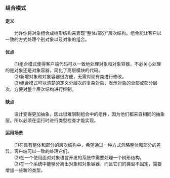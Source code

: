 ### 组合模式

#### 定义

&emsp;&emsp;允许你将对象组合成树形结构来表现“整体/部分”层次结构。组合能让客户以一致的方式处理个别对象以及对象的组合。

#### 优点

&emsp;&emsp;(1)组合模式使得客户端代码可以一致地处理对象和对象容器，不必关心处理的是对象还是对象容器，简化了高层模块的代码。  
&emsp;&emsp;(2)新增对象和对象容器很方便，无需对现有类进行修改。  
&emsp;&emsp;(3)组合模式可以清楚的定义分层次的复杂对象，表示对象的全部或部分层次，方便对整个层次结构进行控制。  

#### 缺点

&emsp;&emsp;设计变得更加抽象，因此很难限制组合中的组件，因为他们都来自相同的抽象层。所以必须在运行时进行类型检查才能实现。

#### 运用场景

&emsp;&emsp;(1)在具有整体和部分的层次结构中，希望通过一种方式忽略整体和部分的差异，客户端可以一致的处理它们。  
&emsp;&emsp;(2)在一个使用面对对象语言开发的系统中需要处理一个树形结构。  
&emsp;&emsp;(3)在一个系统中能够分离出对象和对象容器，而且它们的类型不固定，需要增加一些新的类型。
